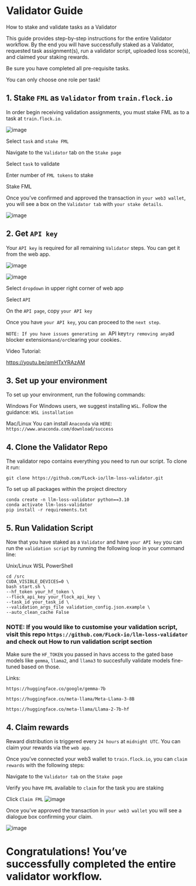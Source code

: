 # Validator Guide

How to stake and validate tasks as a Validator

This guide provides step-by-step instructions for the entire Validator workflow. By the end you will have successfully staked as a Validator, requested task assignment(s), run a validator script, uploaded loss score(s), and claimed your staking rewards.

Be sure you have completed all pre-requisite tasks.

You can only choose one role per task!

## 1. Stake `FML` as `Validator` from `train.flock.io`
In order begin receiving validation assignments, you must stake FML as to a task at `train.flock.io`.

![image](https://github.com/user-attachments/assets/7cfef769-abcc-4a72-9778-b352e2fe9237)


Select `task` and `stake FML`

Navigate to the `Validator` tab on the `Stake page`

Select `task` to validate

Enter number of `FML tokens` to stake

Stake FML

Once you’ve confirmed and approved the transaction in `your web3 wallet`, you will see a box on the `Validator tab` with `your stake details`.

![image](https://github.com/user-attachments/assets/420cfdcb-5ef7-4738-af11-2f766a2700ac)


## 2. Get `API key`

Your `API key` is required for all remaining `Validator` steps. You can get it from the web app.

![image](https://github.com/user-attachments/assets/ea249ff3-c459-4cf3-ae5f-9c7d776b2d4a)

![image](https://github.com/user-attachments/assets/0cac8e6e-485a-4ec5-a044-894d025c6568)


Select `dropdown` in upper right corner of web app

Select `API`

On the `API page`, copy `your API key`

Once you have `your API key`, you can proceed to the `next step`.

`NOTE: If you have issues generating an `API key` try removing any `ad blocker extensions` and/or `clearing your cookies`.`

Video Tutorial:

https://youtu.be/qmHTxYRAzAM

## 3. Set up your environment

To set up your environment, run the following commands:

Windows
For Windows users, we suggest installing `WSL`. Follow the guidance: `WSL installation`

Mac/Linux
You can install `Anaconda` via `HERE`: `https://www.anaconda.com/download/success`

## 4. Clone the Validator Repo

The validator repo contains everything you need to run our script. To clone it run:

```
git clone https://github.com/FLock-io/llm-loss-validator.git
```

To set up all packages within the project directory

```
conda create -n llm-loss-validator python==3.10
conda activate llm-loss-validator
pip install -r requirements.txt
```

## 5. Run Validation Script

Now that you have staked as a `Validator` and have `your API key` you can run the `validation script` by running the following loop in your command line:

Unix/Linux
WSL
PowerShell

```
cd /src
CUDA_VISIBLE_DEVICES=0 \
bash start.sh \
--hf_token your_hf_token \
--flock_api_key your_flock_api_key \
--task_id your_task_id \
--validation_args_file validation_config.json.example \
--auto_clean_cache False
```

### NOTE: If you would like to customise your validation script, visit this repo `https://github.com/FLock-io/llm-loss-validator` and check out How to run validation script section

Make sure the `HF_TOKEN` you passed in havs access to the gated base models like `gemma`, `llama2`, and `llama3` to succesfully validate models fine-tuned based on those.

Links:

```
https://huggingface.co/google/gemma-7b
```
```
https://huggingface.co/meta-llama/Meta-Llama-3-8B
```
```
https://huggingface.co/meta-llama/Llama-2-7b-hf
```

## 4. Claim rewards
Reward distribution is triggered every `24 hours` at `midnight UTC`. You can claim your rewards via the `web app`.

Once you’ve connected your web3 wallet to `train.flock.io`, you can `claim rewards` with the following steps:

Navigate to the `Validator tab` on the `Stake page`

Verify you have `FML` available to `claim` for the task you are staking

Click `Claim FML`
![image](https://github.com/user-attachments/assets/3cea7314-90ee-4969-b0aa-caebd73e6ac5)


Once you’ve approved the transaction in `your web3 wallet` you will see a dialogue box confirming your claim.

![image](https://github.com/user-attachments/assets/cb9df28c-ea0a-4b7a-98b2-dd2c849d13ee)


# Congratulations! You’ve successfully completed the entire validator workflow.
